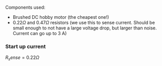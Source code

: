 Components used:
-    Brushed DC hobby motor
    (the cheapest one!)
- $0.22 \Omega$ and $0.47 \Omega$ resistors (we use this to sense current. Should be small enough to not have a large voltage drop, but larger than noise. Current can go up to 3 A)

### Start up current



$R_sense = 0.22 \Omega$
